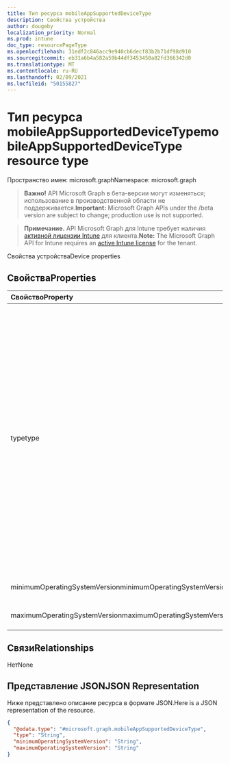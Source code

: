 ```yaml
---
title: Тип ресурса mobileAppSupportedDeviceType
description: Свойства устройства
author: dougeby
localization_priority: Normal
ms.prod: intune
doc_type: resourcePageType
ms.openlocfilehash: 31edf2c846acc9e940cb6decf83b2b71df98d910
ms.sourcegitcommit: eb31a6b4a582a59b44df3453450a82fd366342d0
ms.translationtype: MT
ms.contentlocale: ru-RU
ms.lasthandoff: 02/09/2021
ms.locfileid: "50155827"
---
```

# <a name="mobileappsupporteddevicetype-resource-type"></a><span data-ttu-id="763c8-103">Тип ресурса mobileAppSupportedDeviceType</span><span class="sxs-lookup"><span data-stu-id="763c8-103">mobileAppSupportedDeviceType resource type</span></span>

<span data-ttu-id="763c8-104">Пространство имен: microsoft.graph</span><span class="sxs-lookup"><span data-stu-id="763c8-104">Namespace: microsoft.graph</span></span>

> <span data-ttu-id="763c8-105">**Важно!** API Microsoft Graph в бета-версии могут изменяться; использование в производственной области не поддерживается.</span><span class="sxs-lookup"><span data-stu-id="763c8-105">**Important:** Microsoft Graph APIs under the /beta version are subject to change; production use is not supported.</span></span>

> <span data-ttu-id="763c8-106">**Примечание.** API Microsoft Graph для Intune требует наличия [активной лицензии Intune](https://go.microsoft.com/fwlink/?linkid=839381) для клиента.</span><span class="sxs-lookup"><span data-stu-id="763c8-106">**Note:** The Microsoft Graph API for Intune requires an [active Intune license](https://go.microsoft.com/fwlink/?linkid=839381) for the tenant.</span></span>

<span data-ttu-id="763c8-107">Свойства устройства</span><span class="sxs-lookup"><span data-stu-id="763c8-107">Device properties</span></span>

## <a name="properties"></a><span data-ttu-id="763c8-108">Свойства</span><span class="sxs-lookup"><span data-stu-id="763c8-108">Properties</span></span>
|<span data-ttu-id="763c8-109">Свойство</span><span class="sxs-lookup"><span data-stu-id="763c8-109">Property</span></span>|<span data-ttu-id="763c8-110">Тип</span><span class="sxs-lookup"><span data-stu-id="763c8-110">Type</span></span>|<span data-ttu-id="763c8-111">Описание</span><span class="sxs-lookup"><span data-stu-id="763c8-111">Description</span></span>|
|:---|:---|:---|
|<span data-ttu-id="763c8-112">type</span><span class="sxs-lookup"><span data-stu-id="763c8-112">type</span></span>|[<span data-ttu-id="763c8-113">deviceType</span><span class="sxs-lookup"><span data-stu-id="763c8-113">deviceType</span></span>](../resources/intune-shared-devicetype.md)|<span data-ttu-id="763c8-114">Тип устройства.</span><span class="sxs-lookup"><span data-stu-id="763c8-114">Device type.</span></span> <span data-ttu-id="763c8-115">Возможные значения: `desktop` , , , `windowsRT` `winMO6` `nokia` `windowsPhone` `mac` `winCE` `winEmbedded` `iPhone` `iPad` , `iPod` `android` `iSocConsumer` `unix` `macMDM` `holoLens` `surfaceHub` `androidForWork` `androidEnterprise` `windows10x` `androidnGMS` `cloudPC` `linux` `blackberry` `palm` `unknown` .</span><span class="sxs-lookup"><span data-stu-id="763c8-115">Possible values are: `desktop`, `windowsRT`, `winMO6`, `nokia`, `windowsPhone`, `mac`, `winCE`, `winEmbedded`, `iPhone`, `iPad`, `iPod`, `android`, `iSocConsumer`, `unix`, `macMDM`, `holoLens`, `surfaceHub`, `androidForWork`, `androidEnterprise`, `windows10x`, `androidnGMS`, `cloudPC`, `linux`, `blackberry`, `palm`, `unknown`.</span></span>|
|<span data-ttu-id="763c8-116">minimumOperatingSystemVersion</span><span class="sxs-lookup"><span data-stu-id="763c8-116">minimumOperatingSystemVersion</span></span>|<span data-ttu-id="763c8-117">String</span><span class="sxs-lookup"><span data-stu-id="763c8-117">String</span></span>|<span data-ttu-id="763c8-118">Минимальная версия ОС</span><span class="sxs-lookup"><span data-stu-id="763c8-118">Minimum OS version</span></span>|
|<span data-ttu-id="763c8-119">maximumOperatingSystemVersion</span><span class="sxs-lookup"><span data-stu-id="763c8-119">maximumOperatingSystemVersion</span></span>|<span data-ttu-id="763c8-120">String</span><span class="sxs-lookup"><span data-stu-id="763c8-120">String</span></span>|<span data-ttu-id="763c8-121">Максимальная версия ОС</span><span class="sxs-lookup"><span data-stu-id="763c8-121">Maximum OS version</span></span>|

## <a name="relationships"></a><span data-ttu-id="763c8-122">Связи</span><span class="sxs-lookup"><span data-stu-id="763c8-122">Relationships</span></span>
<span data-ttu-id="763c8-123">Нет</span><span class="sxs-lookup"><span data-stu-id="763c8-123">None</span></span>

## <a name="json-representation"></a><span data-ttu-id="763c8-124">Представление JSON</span><span class="sxs-lookup"><span data-stu-id="763c8-124">JSON Representation</span></span>
<span data-ttu-id="763c8-125">Ниже представлено описание ресурса в формате JSON.</span><span class="sxs-lookup"><span data-stu-id="763c8-125">Here is a JSON representation of the resource.</span></span>
<!-- {
  "blockType": "resource",
  "@odata.type": "microsoft.graph.mobileAppSupportedDeviceType"
}
-->
``` json
{
  "@odata.type": "#microsoft.graph.mobileAppSupportedDeviceType",
  "type": "String",
  "minimumOperatingSystemVersion": "String",
  "maximumOperatingSystemVersion": "String"
}
```




